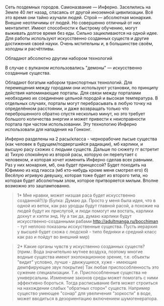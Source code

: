 Сеть поздемных городов. 
Самоназвание — Инферно. 
Заселились на Земле 40 лет назад, спасаясь от другой иноземной цивилизации. Всё это время они тайно изучали людей.
Строй — абсолютная монархия.
Внешне неотличимы от людей. Но совершенно отличный от них менталитет. 
Имеют способности к быстрому обучению, могут выживать долгое время без еды. 
Сильно зацикливаются на одной идее. 
Для работы используют искусственно созданных существ и другие достижения своей науки. 
Очень мстительны и, в большинстве своём, холодны и расчётливы. 

Обладают абсолютно другим набором технологий

В случае с вулканом использовались "демоны" — искусственно созданные существа.

Обладают богатым набором транспортных технологий. Для перемещения между городами они используют установки, по принципу действия напоминающие порталы. Для связи между порталами необходимо их соединение цельной породой и высокая температура. В отдельных случаях, порталы могут перебрасывать в любую точку на определённом расстоянии, и даже возвращать только что переброшенного обратно спустя несколько минут, но это требует большого количества энергии и может привести к неисправности портала при частом использовании. Эту технологию Инферно использовали для нападения на Гонконг.

Инферно разделены на 2 расы/класса - чернорабочие лысые существа (как человек в будущем/подвергшийся радиации), мб карлики, и высшую расу схожих с людьми существ. Дальше по сюжету гг встретит а) Тихую спокойную из второй расы, которую он перепутает с человеком, и которая хочет изменить Инферно сделав всех равными. Раз у них монархия, мб, она будет принцессой? Будет походить на Юфимию из код гиасса (мб кто-нибудь кроме меня смотрел его) б) Весёлую игривую девушку, которая тоже будет из второго типа, но которая будет абсолютным злом, которое притворяется милым. 
Вполне возможно это заштампованно. 
>1* Мне нравки, может низшая раса будет искусственно созданной?//p
(Булка: Думаю да. Просто у меня была идея, что в одной из веток, как раз уродцы будут главной расой, а похожие на людей будут их прислугой, и люди помогут им востать, карлики дохнут и хэппи энд. Ну а так да, думаю карлики будут искусственно-созданными рабами http://adultmanga.ru/bocchiman - тут неплохо показаны исскуственные существа. Пусть иерархия у высшей будет схожа с людской - типо бедняки и средний класс как раз и пойдут во внешний мир)

>2* Какие органы чувств у искуственно созданных существ? (прим.: Вода значительно мутнее воздуха, поэтому многие водные существа имеют эхолокационное зрение, т.е. объекты "видит" условно, лучше - движущиеся, хуже - имеющие демпфирующее звук покрытие) Так любая приспособленность это сужение специализации. Т.е. Приспособленные существа не универсальны. Изменение законов среды может помогать с ними эффективно бороться. Тогда расписывание битв может строиться на нахождении слабых "обратных сторон" существ. Например существо умеющее "сонар" для увеличения "зоркости" в воде, может вводиться в дезориентацию включением шумогенератора.
